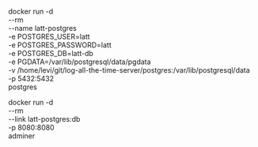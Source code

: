 docker run -d \
    --rm \
    --name latt-postgres \
    -e POSTGRES_USER=latt \
    -e POSTGRES_PASSWORD=latt \
    -e POSTGRES_DB=latt-db \
    -e PGDATA=/var/lib/postgresql/data/pgdata \
    -v /home/levi/git/log-all-the-time-server/postgres:/var/lib/postgresql/data \
    -p 5432:5432 \
    postgres


docker run -d \
    --rm \
    --link latt-postgres:db \
    -p 8080:8080 \
    adminer

